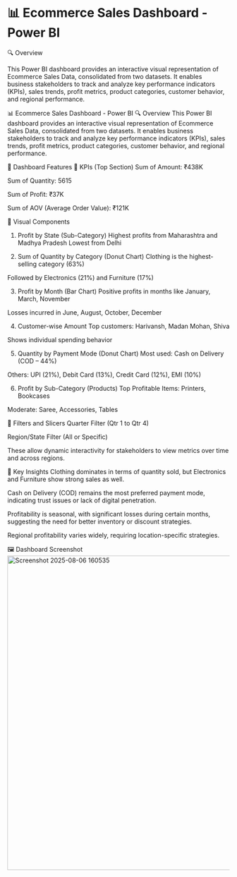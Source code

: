 # 📊 Ecommerce Sales Dashboard - Power BI

🔍 Overview

This Power BI dashboard provides an interactive visual representation of Ecommerce Sales Data, consolidated from two datasets. It enables business stakeholders to track and analyze key performance indicators (KPIs), sales trends, profit metrics, product categories, customer behavior, and regional performance.

📊 Ecommerce Sales Dashboard - Power BI
🔍 Overview
This Power BI dashboard provides an interactive visual representation of Ecommerce Sales Data, consolidated from two datasets. It enables business stakeholders to track and analyze key performance indicators (KPIs), sales trends, profit metrics, product categories, customer behavior, and regional performance.



📌 Dashboard Features
🔢 KPIs (Top Section)
Sum of Amount: ₹438K

Sum of Quantity: 5615

Sum of Profit: ₹37K

Sum of AOV (Average Order Value): ₹121K



📍 Visual Components
1. Profit by State (Sub-Category)
Highest profits from Maharashtra and Madhya Pradesh
Lowest from Delhi

2. Sum of Quantity by Category (Donut Chart)
Clothing is the highest-selling category (63%)

Followed by Electronics (21%) and Furniture (17%)

3. Profit by Month (Bar Chart)
Positive profits in months like January, March, November

Losses incurred in June, August, October, December

4. Customer-wise Amount
Top customers: Harivansh, Madan Mohan, Shiva

Shows individual spending behavior

5. Quantity by Payment Mode (Donut Chart)
Most used: Cash on Delivery (COD – 44%)

Others: UPI (21%), Debit Card (13%), Credit Card (12%), EMI (10%)

6. Profit by Sub-Category (Products)
Top Profitable Items: Printers, Bookcases

Moderate: Saree, Accessories, Tables



🎯 Filters and Slicers
Quarter Filter (Qtr 1 to Qtr 4)

Region/State Filter (All or Specific)

These allow dynamic interactivity for stakeholders to view metrics over time and across regions.



🧠 Key Insights
Clothing dominates in terms of quantity sold, but Electronics and Furniture show strong sales as well.

Cash on Delivery (COD) remains the most preferred payment mode, indicating trust issues or lack of digital penetration.

Profitability is seasonal, with significant losses during certain months, suggesting the need for better inventory or discount strategies.

Regional profitability varies widely, requiring location-specific strategies.


🖼️ Dashboard Screenshot
<img width="1309" height="713" alt="Screenshot 2025-08-06 160535" src="https://github.com/user-attachments/assets/8f956c82-358f-433c-b6a1-7e21d6355ac7" />
